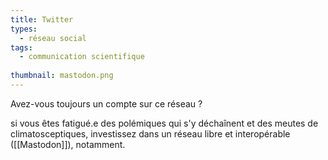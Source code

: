 ```yaml
---
title: Twitter
types:
  - réseau social
tags:
  - communication scientifique
  
thumbnail: mastodon.png
---
```


Avez-vous toujours un compte sur ce réseau ? 

si vous êtes fatigué.e des polémiques qui s'y déchaînent et des meutes de climatosceptiques, investissez dans un réseau libre et interopérable ([[Mastodon]]), notamment.